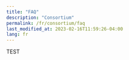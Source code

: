 ```yaml
---
title: "FAQ"
description: "Consortium"
permalink: /fr/consortium/faq
last_modified_at: 2023-02-16T11:59:26-04:00
lang: fr
---
```


TEST
